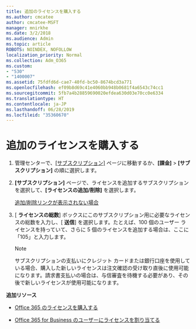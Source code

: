 ```yaml
---
title: 追加のライセンスを購入する
ms.author: cmcatee
author: cmcatee-MSFT
manager: mnirkhe
ms.date: 3/2/2018
ms.audience: Admin
ms.topic: article
ROBOTS: NOINDEX, NOFOLLOW
localization_priority: Normal
ms.collection: Adm_O365
ms.custom:
- "530"
- "1400007"
ms.assetid: 75fdfd6d-cae7-40fd-bc50-8674bcd3a771
ms.openlocfilehash: ef09b8d69c41e4060bb948b0681f4a6543c74cc1
ms.sourcegitcommit: 5fb7a4b28859690020efdea630d03e70cc0e6334
ms.translationtype: HT
ms.contentlocale: ja-JP
ms.lasthandoff: 06/28/2019
ms.locfileid: "35360670"
---
```

# <a name="buy-additional-licenses"></a>追加のライセンスを購入する

1. 管理センターで、[[サブスクリプション]](https://go.microsoft.com/fwlink/p/?linkid=842054) ページに移動するか、**[課金]** \> **[サブスクリプション]** の順に選択します。

2. **[サブスクリプション]** ページで、ライセンスを追加するサブスクリプションを選択して、**[ライセンスの追加/削除]** を選択します。

    [追加/削除リンクが表示されない場合](https://support.office.com/article/36081d8d-b3fa-4948-8c34-e217bba825e1#bkmk_no_link)

3. [ **ライセンスの総数**] ボックスにこのサブスクリプション用に必要なライセンスの総数を入力し、[ **送信**] を選択します。たとえば、100 個のユーザー ライセンスを持っていて、さらに 5 個のライセンスを追加する場合は、ここに「105」と入力します。

    > [!NOTE]
    > サブスクリプションの支払いにクレジット カードまたは銀行口座を使用している場合、購入した新しいライセンスは注文確認の受け取り直後に使用可能になります。請求書支払いの場合は、与信審査を待機する必要があり、その後で新しいライセンスが使用可能になります。
  
 **追加リソース**
  
- [Office 365 のライセンスを購入する](https://support.office.com/article/36081d8d-b3fa-4948-8c34-e217bba825e1)

- [Office 365 for Business のユーザーにライセンスを割り当てる](https://support.office.com/article/997596b5-4173-4627-b915-36abac6786dc)
